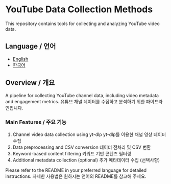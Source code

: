 # YouTube Data Collection Methods

This repository contains tools for collecting and analyzing YouTube video data.

## Language / 언어

- [English](README.en.md)
- [한국어](README.kr.md)

## Overview / 개요

A pipeline for collecting YouTube channel data, including video metadata and engagement metrics.
유튜브 채널 데이터를 수집하고 분석하기 위한 파이프라인입니다.

### Main Features / 주요 기능

1. Channel video data collection using yt-dlp
   yt-dlp를 이용한 채널 영상 데이터 수집
2. Data preprocessing and CSV conversion
   데이터 전처리 및 CSV 변환
3. Keyword-based content filtering
   키워드 기반 콘텐츠 필터링
4. Additional metadata collection (optional)
   추가 메타데이터 수집 (선택사항)

Please refer to the README in your preferred language for detailed instructions.
자세한 사용법은 원하시는 언어의 README를 참고해 주세요.

